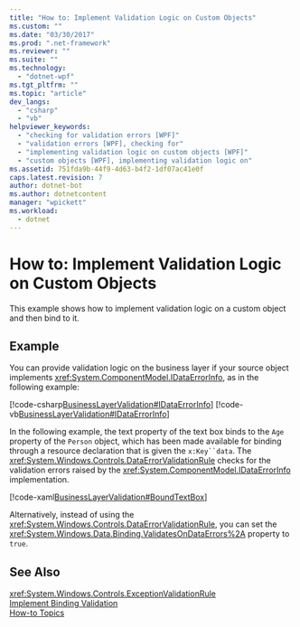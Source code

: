 ```yaml
---
title: "How to: Implement Validation Logic on Custom Objects"
ms.custom: ""
ms.date: "03/30/2017"
ms.prod: ".net-framework"
ms.reviewer: ""
ms.suite: ""
ms.technology: 
  - "dotnet-wpf"
ms.tgt_pltfrm: ""
ms.topic: "article"
dev_langs: 
  - "csharp"
  - "vb"
helpviewer_keywords: 
  - "checking for validation errors [WPF]"
  - "validation errors [WPF], checking for"
  - "implementing validation logic on custom objects [WPF]"
  - "custom objects [WPF], implementing validation logic on"
ms.assetid: 751fda9b-44f9-4d63-b4f2-1df07ac41e0f
caps.latest.revision: 7
author: dotnet-bot
ms.author: dotnetcontent
manager: "wpickett"
ms.workload: 
  - dotnet
---
```

# How to: Implement Validation Logic on Custom Objects
This example shows how to implement validation logic on a custom object and then bind to it.  
  
## Example  
 You can provide validation logic on the business layer if your source object implements <xref:System.ComponentModel.IDataErrorInfo>, as in the following example:  
  
 [!code-csharp[BusinessLayerValidation#IDataErrorInfo](../../../../samples/snippets/csharp/VS_Snippets_Wpf/BusinessLayerValidation/CSharp/Data.cs#idataerrorinfo)]
 [!code-vb[BusinessLayerValidation#IDataErrorInfo](../../../../samples/snippets/visualbasic/VS_Snippets_Wpf/BusinessLayerValidation/VisualBasic/Data.vb#idataerrorinfo)]  
  
 In the following example, the text property of the text box binds to the `Age` property of the `Person` object, which has been made available for binding through a resource declaration that is given the `x:Key``data`. The <xref:System.Windows.Controls.DataErrorValidationRule> checks for the validation errors raised by the <xref:System.ComponentModel.IDataErrorInfo> implementation.  
  
 [!code-xaml[BusinessLayerValidation#BoundTextBox](../../../../samples/snippets/csharp/VS_Snippets_Wpf/BusinessLayerValidation/CSharp/Window1.xaml#boundtextbox)]  
  
 Alternatively, instead of using the <xref:System.Windows.Controls.DataErrorValidationRule>, you can set the <xref:System.Windows.Data.Binding.ValidatesOnDataErrors%2A> property to `true`.  
  
## See Also  
 <xref:System.Windows.Controls.ExceptionValidationRule>  
 [Implement Binding Validation](../../../../docs/framework/wpf/data/how-to-implement-binding-validation.md)  
 [How-to Topics](../../../../docs/framework/wpf/data/data-binding-how-to-topics.md)
